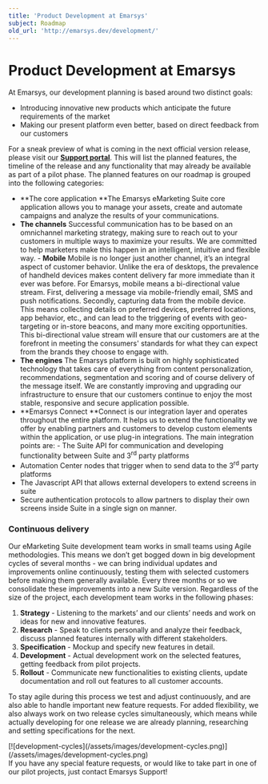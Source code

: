 ```yaml
---
title: 'Product Development at Emarsys'
subject: Roadmap
old_url: 'http://emarsys.dev/development/'
---
```


Product Development at Emarsys
==============================

 At Emarsys, our development planning is based around two distinct goals:

- Introducing innovative new products which anticipate the future requirements of the market
- Making our present platform even better, based on direct feedback from our customers

 For a sneak preview of what is coming in the next official version release, please visit our [**Support portal**](https://help.emarsys.com/). This will list the planned features, the timeline of the release and any functionality that may already be available as part of a pilot phase. The planned features on our roadmap is grouped into the following categories:

- **The core application **The Emarsys eMarketing Suite core application allows you to manage your assets, create and automate campaigns and analyze the results of your communications.
- **The channels** Successful communication has to be based on an omnichannel marketing strategy, making sure to reach out to your customers in multiple ways to maximize your results. We are committed to help marketers make this happen in an intelligent, intuitive and flexible way. - **Mobile** Mobile is no longer just another channel, it’s an integral aspect of customer behavior. Unlike the era of desktops, the prevalence of handheld devices makes content delivery far more immediate than it ever was before. For Emarsys, mobile means a bi-directional value stream. First, delivering a message via mobile-friendly email, SMS and push notifications. Secondly, capturing data from the mobile device. This means collecting details on preferred devices, preferred locations, app behavior, etc., and can lead to the triggering of events with geo-targeting or in-store beacons, and many more exciting opportunities. This bi-directional value stream will ensure that our customers are at the forefront in meeting the consumers' standards for what they can expect from the brands they choose to engage with.
- **The engines** The Emarsys platform is built on highly sophisticated technology that takes care of everything from content personalization, recommendations, segmentation and scoring and of course delivery of the message itself. We are constantly improving and upgrading our infrastructure to ensure that our customers continue to enjoy the most stable, responsive and secure application possible.
- **Emarsys Connect **Connect is our integration layer and operates throughout the entire platform. It helps us to extend the functionality we offer by enabling partners and customers to develop custom elements within the application, or use plug-in integrations. The main integration points are: - The Suite API for communication and developing functionality between Suite and 3<sup>rd</sup> party platforms
- Automation Center nodes that trigger when to send data to the 3<sup>rd</sup> party platforms
- The Javascript API that allows external developers to extend screens in suite
- Secure authentication protocols to allow partners to display their own screens inside Suite in a single sign on manner.

### Continuous delivery

 Our eMarketing Suite development team works in small teams using Agile methodologies. This means we don’t get bogged down in big development cycles of several months - we can bring individual updates and improvements online continuously, testing them with selected customers before making them generally available. Every three months or so we consolidate these improvements into a new Suite version. Regardless of the size of the project, each development team works in the following phases:

1. **Strategy** - Listening to the markets’ and our clients’ needs and work on ideas for new and innovative features.
2. **Research** - Speak to clients personally and analyze their feedback, discuss planned features internally with different stakeholders.
3. **Specification** - Mockup and specify new features in detail.
4. **Development** - Actual development work on the selected features, getting feedback from pilot projects.
5. **Rollout** - Communicate new functionalities to existing clients, update documentation and roll out features to all customer accounts.

 To stay agile during this process we test and adjust continuously, and are also able to handle important new feature requests. For added flexibility, we also always work on two release cycles simultaneously, which means while actually developing for one release we are already planning, researching and setting specifications for the next.

<div class="row">[![development-cycles](/assets/images/development-cycles.png)](/assets/images/development-cycles.png)</div> If you have any special feature requests, or would like to take part in one of our pilot projects, just contact Emarsys Support!  